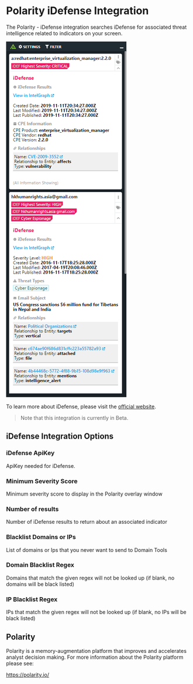 # Polarity iDefense Integration
The Polarity - iDefense integration searches iDefense for associated threat intelligence related to indicators on your screen.

![idefense](images/overlay.png)

To learn more about iDefense, please visit the [official website](https://www.accenture.com/us-en/service-idefense-security-intelligence).

> Note that this integration is currently in Beta.

## iDefense Integration Options

### iDefense ApiKey
ApiKey needed for iDefense.

### Minimum Severity Score
Minimum severity score to display in the Polarity overlay window

### Number of results
Number of iDefense results to return about an associated indicator

### Blacklist Domains or IPs
List of domains or Ips that you never want to send to Domain Tools

### Domain Blacklist Regex
Domains that match the given regex will not be looked up (if blank, no domains will be black listed)

### IP Blacklist Regex
IPs that match the given regex will not be looked up (if blank, no IPs will be black listed)

## Polarity

Polarity is a memory-augmentation platform that improves and accelerates analyst decision making.  For more information about the Polarity platform please see:

https://polarity.io/

